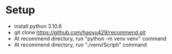 # Setup
- install python 3.10.6
- git clone https://github.com/haovu429/recommend.git
- At recommend directory, run "python -m venv venv" command
- At recommend directory, run "./venv/Scripti" command